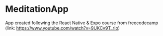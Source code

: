 # MeditationApp
App created following the React Native &amp; Expo course from freecodecamp (link: https://www.youtube.com/watch?v=9UKCv9T_rIo)
